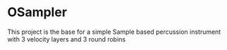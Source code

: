 # OSampler
This project is the base for a simple Sample based percussion instrument with 3 velocity layers and 3 round robins

